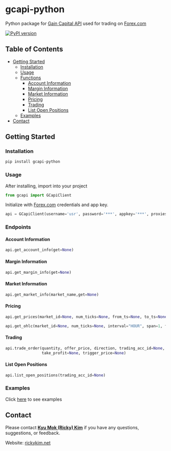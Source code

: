 # gcapi-python
Python package for [Gain Capital API](http://docs.labs.gaincapital.com/) used for trading on [Forex.com](https://www.forex.com/en-ca/)

[![PyPI version](https://badge.fury.io/py/gcapi-python.svg)](https://badge.fury.io/py/gcapi-python)

## Table of Contents
* [Getting Started](#Getting-Started)
    * [Installation](#Installation)
    * [Usage](#Usage)
    * [Functions](#Functions)
        * [Account Information](#Account-Information)
        * [Margin Information](#Margin-Information)
        * [Market Information](#Market-Information)
        * [Pricing](#Pricing)
        * [Trading](#Trading)
        * [List Open Positions](#List-Open-Positions)
    * [Examples](#Examples)
* [Contact](#Contact)

## Getting Started

### Installation

```bash
pip install gcapi-python
```

### Usage
After installing, import into your project

```python
from gcapi import GCapiClient
```

Initialize with [Forex.com](https://www.forex.com/en-ca/) credentials and app key.

```python
api = GCapiClient(username='usr', password='***', appkey='***', proxies=None)
```

### Endpoints

#### Account Information

```python
api.get_account_info(get=None)
```

#### Margin Information

```python
api.get_margin_info(get=None)
```

#### Market Information

```python
api.get_market_info(market_name,get=None)
```

#### Pricing

```python
api.get_prices(market_id=None, num_ticks=None, from_ts=None, to_ts=None)
```

```python
api.get_ohlc(market_id=None, num_ticks=None, interval="HOUR", span=1, from_ts=None, to_ts=None)
```

#### Trading

```python
api.trade_order(quantity, offer_price, direction, trading_acc_id=None, market_id=None, market_name=None, stop_loss=None, 
                take_profit=None, trigger_price=None)
```

#### List Open Positions

```python
api.list_open_positions(trading_acc_id=None)
```

### Examples

Click [here](https://github.com/rickykim93/gcapi-python/tree/master/examples) to see examples

## Contact
Please contact [**Kyu Mok (Ricky) Kim**](mailto:rickykim93@hotmail.com) if you have any questions, suggestions, or feedback.

Website: [rickykim.net](https://rickykim.net/)
